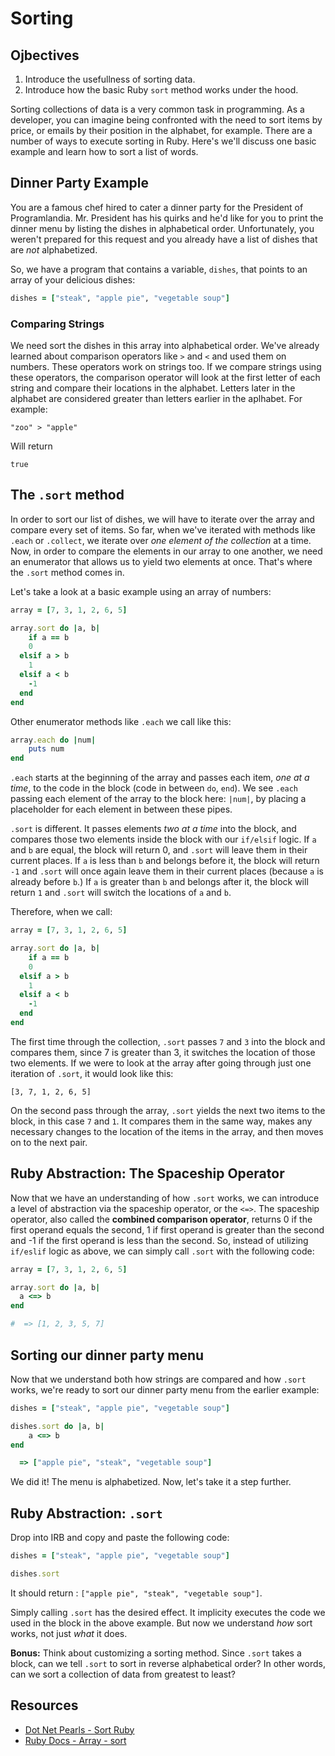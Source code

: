 # Sorting

## Ojbectives

1. Introduce the usefullness of sorting data.
2. Introduce how the basic Ruby `sort` method works under the hood.

Sorting collections of data is a very common task in programming. As a developer, you can imagine being confronted with the need to sort items by price, or emails by their position in the alphabet, for example. There are a number of ways to execute sorting in Ruby. Here's we'll discuss one basic example and learn how to sort a list of words. 

## Dinner Party Example

You are a famous chef hired to cater a dinner party for the President of Programlandia. Mr. President has his quirks and he'd like for you to print the dinner menu by listing the dishes in alphabetical order. Unfortunately, you weren't prepared for this request and you already have a list of dishes that are *not* alphabetized.  

So, we have a program that contains a variable, `dishes`, that points to an array of your delicious dishes: 

```ruby
dishes = ["steak", "apple pie", "vegetable soup"]
```

### Comparing Strings

We need sort the dishes in this array into alphabetical order. We've already learned about comparison operators like `>` and `<` and used them on numbers. These operators work on strings too. If we compare strings using these operators, the comparison operator will look at the first letter of each string and compare their locations in the alphabet. Letters later in the alphabet are considered greater than letters earlier in the aplhabet. For example: 

`"zoo" > "apple"`

Will return 

`true`

## The `.sort` method

In order to sort our list of dishes, we will have to iterate over the array and compare every set of items. So far, when we've iterated with methods like `.each` or `.collect`, we iterate over *one element of the collection* at a time. Now, in order to compare the elements in our array to one another, we need an enumerator that allows us to yield two elements at once. That's where the `.sort` method comes in. 

Let's take a look at a basic example using an array of numbers:

```ruby
array = [7, 3, 1, 2, 6, 5]

array.sort do |a, b|
	if a == b
    0
  elsif a > b
    1
  elsif a < b
    -1
  end
end
```

Other enumerator methods like `.each` we call like this: 

```ruby
array.each do |num|
	puts num 
end
```

`.each` starts at the beginning of the array and passes each item, *one at a time*, to the code in the block (code in between `do`, `end`). We see `.each` passing each element of the array to the block here: `|num|`, by placing a placeholder for each element in between these pipes. 

`.sort` is different. It passes elements *two at a time* into the block, and compares those two elements inside the block with our `if/elsif` logic. If `a` and `b` are equal, the block will return 0, and `.sort` will leave them in their current places. If `a` is less than `b` and belongs before it, the block will return `-1` and `.sort` will once again leave them in their current places (because `a` is already before `b`.) If `a` is greater than `b` and belongs after it, the block will return `1` and `.sort` will switch the locations of `a` and `b`.  

Therefore, when we call: 

```ruby
array = [7, 3, 1, 2, 6, 5]

array.sort do |a, b|
	if a == b
    0
  elsif a > b
    1
  elsif a < b
    -1
  end
end
```

The first time through the collection, `.sort` passes `7` and `3` into the block and compares them, since 7 is greater than 3, it switches the location of those two elements. If we were to look at the array after going through just one iteration of `.sort`, it would look like this: 

`[3, 7, 1, 2, 6, 5]`

On the second pass through the array, `.sort` yields the next two items to the block, in this case `7` and `1`. It compares them in the same way, makes any necessary changes to the location of the items in the array, and then moves on to the next pair. 

## Ruby Abstraction: The Spaceship Operator

Now that we have an understanding of how `.sort` works, we can introduce a level of abstraction via the spaceship operator, or the `<=>`. The spaceship operator, also called the **combined comparison operator**, returns 0 if the first operand equals the second, 1 if first operand is greater than the second and -1 if the first operand is less than the second. So, instead of utilizing `if/eslif` logic as above, we can simply call `.sort` with the following code: 

```ruby
array = [7, 3, 1, 2, 6, 5]

array.sort do |a, b|
  a <=> b
end

#  => [1, 2, 3, 5, 7] 
```

## Sorting our dinner party menu 

Now that we understand both how strings are compared and how `.sort` works, we're ready to sort our dinner party menu from the earlier example:

```ruby
dishes = ["steak", "apple pie", "vegetable soup"]

dishes.sort do |a, b|
	a <=> b
end

  => ["apple pie", "steak", "vegetable soup"]
```

We did it! The menu is alphabetized. Now, let's take it a step further. 

## Ruby Abstraction: `.sort`

 Drop into IRB and copy and paste the following code: 

```ruby
dishes = ["steak", "apple pie", "vegetable soup"]

dishes.sort
```

It should return : `["apple pie", "steak", "vegetable soup"]`. 

Simply calling `.sort` has the desired effect. It implicity executes the code we used in the block in the above example. But now we understand *how* sort works, not just *what* it does. 

**Bonus:** Think about customizing a sorting method. Since `.sort` takes a block, can we tell `.sort` to sort in reverse alphabetical order? In other words, can we sort a collection of data from greatest to least? 

## Resources

* [Dot Net Pearls - Sort Ruby](http://www.dotnetperls.com/sort-ruby)
* [Ruby Docs - Array - sort](http://ruby-doc.org/core-2.2.0/Array.html#method-i-sort)










